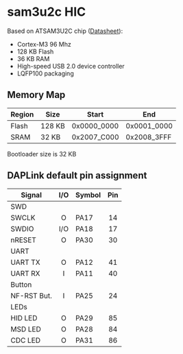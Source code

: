 # sam3u2c HIC

Based on ATSAM3U2C chip ([Datasheet](https://ww1.microchip.com/downloads/en/DeviceDoc/Atmel-6430-32-bit-Cortex-M3-Microcontroller-SAM3U4-SAM3U2-SAM3U1_Datasheet.pdf)):
- Cortex-M3 96 Mhz
- 128 KB Flash
- 36 KB RAM
- High-speed USB 2.0 device controller
- LQFP100 packaging

## Memory Map

| Region   |  Size  | Start       | End         |
|----------|--------|-------------|-------------|
| Flash    | 128 KB | 0x0000_0000 | 0x0001_0000 |
| SRAM     |  32 KB | 0x2007_C000 | 0x2008_3FFF |

Bootloader size is 32 KB

## DAPLink default pin assignment 

| Signal      | I/O | Symbol  | Pin |
|-------------|:---:|---------|:---:|
| SWD         |
| SWCLK       |  O  | PA17    |  14 |
| SWDIO       | I/O | PA18    |  17 |
| nRESET      |  O  | PA30    |  30 |
| UART        |
| UART TX     |  O  | PA12    |  41 |
| UART RX     |  I  | PA11    |  40 |
| Button      |
| NF-RST But. |  I  | PA25    |  24 |
| LEDs        |
| HID LED     |  O  | PA29    |  85 |
| MSD LED     |  O  | PA28    |  84 |
| CDC LED     |  O  | PA31    |  86 |
